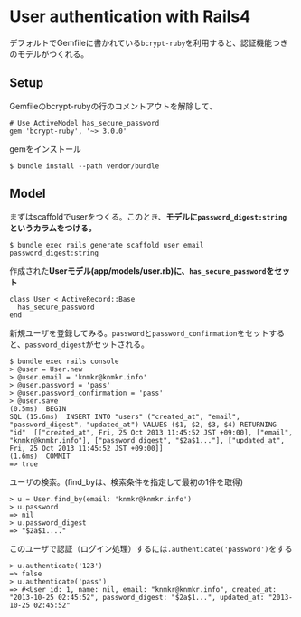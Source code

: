 # User authentication with Rails4

デフォルトでGemfileに書かれている`bcrypt-ruby`を利用すると、認証機能つきのモデルがつくれる。

## Setup

Gemfileのbcrypt-rubyの行のコメントアウトを解除して、

```
# Use ActiveModel has_secure_password
gem 'bcrypt-ruby', '~> 3.0.0'
```

gemをインストール

```
$ bundle install --path vendor/bundle
```


## Model

まずはscaffoldでuserをつくる。このとき、**モデルに`password_digest:string`というカラムをつける。**

```
$ bundle exec rails generate scaffold user email password_digest:string
```

作成された**Userモデル(app/models/user.rb)に、`has_secure_password`をセット**

```
class User < ActiveRecord::Base
  has_secure_password
end
```

新規ユーザを登録してみる。`password`と`password_confirmation`をセットすると、`password_digest`がセットされる。

```
$ bundle exec rails console
> @user = User.new
> @user.email = 'knmkr@knmkr.info'
> @user.password = 'pass'
> @user.password_confirmation = 'pass'
> @user.save
(0.5ms)  BEGIN
SQL (15.6ms)  INSERT INTO "users" ("created_at", "email", "password_digest", "updated_at") VALUES ($1, $2, $3, $4) RETURNING "id"  [["created_at", Fri, 25 Oct 2013 11:45:52 JST +09:00], ["email", "knmkr@knmkr.info"], ["password_digest", "$2a$1..."], ["updated_at", Fri, 25 Oct 2013 11:45:52 JST +09:00]]
(1.6ms)  COMMIT
=> true
```

ユーザの検索。(find_byは、検索条件を指定して最初の1件を取得)

```
> u = User.find_by(email: 'knmkr@knmkr.info')
> u.password
=> nil
> u.password_digest
=> "$2a$1...."
```

このユーザで認証（ログイン処理）するには`.authenticate('password')`をする

```
> u.authenticate('123')
=> false
> u.authenticate('pass')
=> #<User id: 1, name: nil, email: "knmkr@knmkr.info", created_at: "2013-10-25 02:45:52", password_digest: "$2a$1...", updated_at: "2013-10-25 02:45:52"
```
